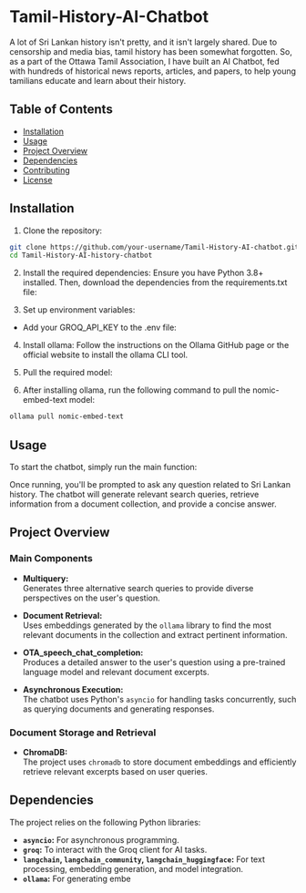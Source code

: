# Tamil-History-AI-Chatbot
A lot of Sri Lankan history isn't pretty, and it isn't largely shared. Due to censorship and media bias, tamil history has been somewhat forgotten. So, as a part of the Ottawa Tamil Association, I have built an AI Chatbot, fed with hundreds of historical news reports, articles, and papers, to help young tamilians educate and learn about their history.

## Table of Contents

- [Installation](#installation)
- [Usage](#usage)
- [Project Overview](#project-overview)
- [Dependencies](#dependencies)
- [Contributing](#contributing)
- [License](#license)

## Installation

1. Clone the repository:
```bash
git clone https://github.com/your-username/Tamil-History-AI-chatbot.git
cd Tamil-History-AI-history-chatbot
```

2. Install the required dependencies:
Ensure you have Python 3.8+ installed. Then, download the dependencies from the requirements.txt file:

3. Set up environment variables:
- Add your GROQ_API_KEY to the .env file:

4. Install ollama:
Follow the instructions on the Ollama GitHub page or the official website to install the ollama CLI tool.

5. Pull the required model:

6. After installing ollama, run the following command to pull the nomic-embed-text model:
```bash
ollama pull nomic-embed-text
```

## Usage

To start the chatbot, simply run the main function:

Once running, you'll be prompted to ask any question related to Sri Lankan history. The chatbot will generate relevant search queries, retrieve information from a document collection, and provide a concise answer.

## Project Overview

### Main Components

- **Multiquery:**  
  Generates three alternative search queries to provide diverse perspectives on the user's question.
  
- **Document Retrieval:**  
  Uses embeddings generated by the `ollama` library to find the most relevant documents in the collection and extract pertinent information.

- **OTA_speech_chat_completion:**  
  Produces a detailed answer to the user's question using a pre-trained language model and relevant document excerpts.

- **Asynchronous Execution:**  
  The chatbot uses Python's `asyncio` for handling tasks concurrently, such as querying documents and generating responses.

### Document Storage and Retrieval

- **ChromaDB:**  
  The project uses `chromadb` to store document embeddings and efficiently retrieve relevant excerpts based on user queries.

## Dependencies

The project relies on the following Python libraries:

- **`asyncio`:** For asynchronous programming.
- **`groq`:** To interact with the Groq client for AI tasks.
- **`langchain`, `langchain_community`, `langchain_huggingface`:** For text processing, embedding generation, and model integration.
- **`ollama`:** For generating embe

